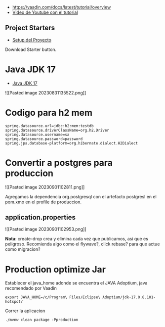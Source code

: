 
* https://vaadin.com/docs/latest/tutorial/overview
* [Video de Youtube con el tutorial](https://www.youtube.com/watch?v=bxy2JgqqKDU)

## Project Starters

* [Setup del Proyecto](https://vaadin.com/docs/latest/tutorial/project-setup)

Download Starter button.

# Java JDK 17

* [Java JDK 17](https://adoptium.net/es/download/)

![[Pasted image 20230831135522.png]]


# Codigo para h2 mem

```text
spring.datasource.url=jdbc:h2:mem:testdb
spring.datasource.driverClassName=org.h2.Driver
spring.datasource.username=sa
spring.datasource.password=password
spring.jpa.database-platform=org.hibernate.dialect.H2Dialect
```

# Convertir a postgres para produccion

![[Pasted image 20230901102811.png]]

Agregamos la dependencia org.postgresql con el artefacto postgresl en el pom.xmo en el profile de produccion.

## application.properties

![[Pasted image 20230901102953.png]]

**Nota**: create-drop crea y elimina cada vez que publicamos, asi que es peligroso.
Recomienda algo como el flywave?, click rebase? para que actue como migracion?

# Production optimize Jar

Establecer el java_home adonde se encuentra el JAVA Adoptium, java recomendado por Vaadin

```
export JAVA_HOME=/c/Program\ Files/Eclipse\ Adoptium/jdk-17.0.8.101-hotspot/
```

Correr la aplicacion

```
./mvnw clean package -Pproduction
```
